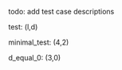 todo: add test case descriptions

test:           (l,d)

minimal_test:   (4,2)

d_equal_0:      (3,0)   